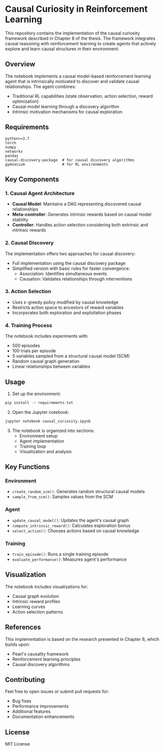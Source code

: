 # Causal Curiosity in Reinforcement Learning

This repository contains the implementation of the causal curiosity framework described in Chapter 8 of the thesis. The framework integrates causal reasoning with reinforcement learning to create agents that actively explore and learn causal structures in their environment.

## Overview

The notebook implements a causal model-based reinforcement learning agent that is intrinsically motivated to discover and validate causal relationships. The agent combines:
- Traditional RL capabilities (state observation, action selection, reward optimization)
- Causal model learning through a discovery algorithm
- Intrinsic motivation mechanisms for causal exploration

## Requirements

```
python>=3.7
torch
numpy
networkx
pandas
causal-discovery-package  # for causal discovery algorithms
gymnasium                 # for RL environments
```

## Key Components

### 1. Causal Agent Architecture
- **Causal Model**: Maintains a DAG representing discovered causal relationships
- **Meta-controller**: Generates intrinsic rewards based on causal model stability
- **Controller**: Handles action selection considering both extrinsic and intrinsic rewards

### 2. Causal Discovery
The implementation offers two approaches for causal discovery:
- Full implementation using the causal discovery package
- Simplified version with basic rules for faster convergence:
  - Association: Identifies simultaneous events
  - Causation: Validates relationships through interventions

### 3. Action Selection
- Uses ε-greedy policy modified by causal knowledge
- Restricts action space to ancestors of reward variables
- Incorporates both exploration and exploitation phases

### 4. Training Process
The notebook includes experiments with:
- 500 episodes
- 100 trials per episode
- 5 variables sampled from a structural causal model (SCM)
- Random causal graph generation
- Linear relationships between variables

## Usage

1. Set up the environment:
```bash
pip install -r requirements.txt
```

2. Open the Jupyter notebook:
```bash
jupyter notebook causal_curiosity.ipynb
```

3. The notebook is organized into sections:
   - Environment setup
   - Agent implementation
   - Training loop
   - Visualization and analysis

## Key Functions

### Environment
- `create_random_scm()`: Generates random structural causal models
- `sample_from_scm()`: Samples values from the SCM

### Agent
- `update_causal_model()`: Updates the agent's causal graph
- `compute_intrinsic_reward()`: Calculates exploration bonus
- `select_action()`: Chooses actions based on causal knowledge

### Training
- `train_episode()`: Runs a single training episode
- `evaluate_performance()`: Measures agent's performance

## Visualization

The notebook includes visualizations for:
- Causal graph evolution
- Intrinsic reward profiles
- Learning curves
- Action selection patterns

## References

This implementation is based on the research presented in Chapter 8, which builds upon:
- Pearl's causality framework
- Reinforcement learning principles
- Causal discovery algorithms

## Contributing

Feel free to open issues or submit pull requests for:
- Bug fixes
- Performance improvements
- Additional features
- Documentation enhancements

## License

MIT License
